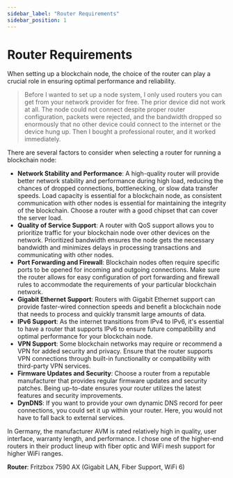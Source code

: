 ```yaml
---
sidebar_label: "Router Requirements"
sidebar_position: 1
---
```


# Router Requirements

When setting up a blockchain node, the choice of the router can play a crucial role in ensuring optimal performance and reliability.

> Before I wanted to set up a node system, I only used routers you can get from your network provider for free. The prior device did not work at all. The node could not connect despite proper router configuration, packets were rejected, and the bandwidth dropped so enormously that no other device could connect to the internet or the device hung up. Then I bought a professional router, and it worked immediately.

There are several factors to consider when selecting a router for running a blockchain node:

- **Network Stability and Performance**: A high-quality router will provide better network stability and performance during high load, reducing the chances of dropped connections, bottlenecking, or slow data transfer speeds. Load capacity is essential for a blockchain node, as consistent communication with other nodes is essential for maintaining the integrity of the blockchain. Choose a router with a good chipset that can cover the server load.
- **Quality of Service Support**: A router with QoS support allows you to prioritize traffic for your blockchain node over other devices on the network. Prioritized bandwidth ensures the node gets the necessary bandwidth and minimizes delays in processing transactions and communicating with other nodes.
- **Port Forwarding and Firewall**: Blockchain nodes often require specific ports to be opened for incoming and outgoing connections. Make sure the router allows for easy configuration of port forwarding and firewall rules to accommodate the requirements of your particular blockchain network.
- **Gigabit Ethernet Support**: Routers with Gigabit Ethernet support can provide faster-wired connection speeds and benefit a blockchain node that needs to process and quickly transmit large amounts of data.
- **IPv6 Support**: As the internet transitions from IPv4 to IPv6, it's essential to have a router that supports IPv6 to ensure future compatibility and optimal performance for your blockchain node.
- **VPN Support**: Some blockchain networks may require or recommend a VPN for added security and privacy. Ensure that the router supports VPN connections through built-in functionality or compatibility with third-party VPN services.
- **Firmware Updates and Security**: Choose a router from a reputable manufacturer that provides regular firmware updates and security patches. Being up-to-date ensures your router utilizes the latest features and security improvements.
- **DynDNS**: If you want to provide your own dynamic DNS record for peer connections, you could set it up within your router. Here, you would not have to fall back to external services.

In Germany, the manufacturer AVM is rated relatively high in quality, user interface, warranty length, and performance. I chose one of the higher-end routers in their product lineup with fiber optic and WiFi mesh support for higher WiFi ranges.

**Router**: Fritzbox 7590 AX (Gigabit LAN, Fiber Support, WiFi 6)
